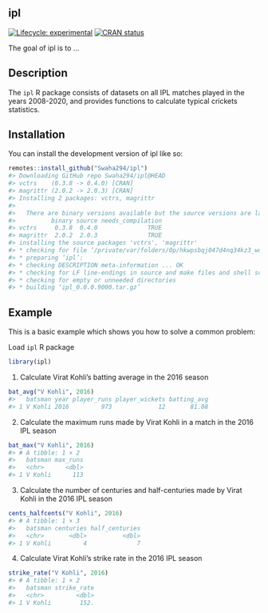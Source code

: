 
<!-- README.md is generated from README.Rmd. Please edit that file -->

## ipl

<!-- badges: start -->

[![Lifecycle:
experimental](https://img.shields.io/badge/lifecycle-experimental-orange.svg)](https://lifecycle.r-lib.org/articles/stages.html#experimental)
[![CRAN
status](https://www.r-pkg.org/badges/version/ipl)](https://CRAN.R-project.org/package=ipl)
<!-- badges: end -->

The goal of ipl is to …

## Description

The `ipl` R package consists of datasets on all IPL matches played in
the years 2008-2020, and provides functions to calculate typical
crickets statistics.

## Installation

You can install the development version of ipl like so:

``` r
remotes::install_github("Swaha294/ipl")
#> Downloading GitHub repo Swaha294/ipl@HEAD
#> vctrs    (0.3.8 -> 0.4.0) [CRAN]
#> magrittr (2.0.2 -> 2.0.3) [CRAN]
#> Installing 2 packages: vctrs, magrittr
#> 
#>   There are binary versions available but the source versions are later:
#>          binary source needs_compilation
#> vctrs     0.3.8  0.4.0              TRUE
#> magrittr  2.0.2  2.0.3              TRUE
#> installing the source packages 'vctrs', 'magrittr'
#> * checking for file ‘/private/var/folders/0p/hkwpsbqj047d4nq34kz3_wdr0000gn/T/Rtmpnkk3Fx/remotes4c553827b24f/Swaha294-ipl-de1ae2f/DESCRIPTION’ ... OK
#> * preparing ‘ipl’:
#> * checking DESCRIPTION meta-information ... OK
#> * checking for LF line-endings in source and make files and shell scripts
#> * checking for empty or unneeded directories
#> * building ‘ipl_0.0.0.9000.tar.gz’
```

## Example

This is a basic example which shows you how to solve a common problem:

Load `ipl` R package

``` r
library(ipl)
```

1.  Calculate Virat Kohli’s batting average in the 2016 season

``` r
bat_avg("V Kohli", 2016)
#>   batsman year player_runs player_wickets batting_avg
#> 1 V Kohli 2016         973             12       81.08
```

2.  Calculate the maximum runs made by Virat Kohli in a match in the
    2016 IPL season

``` r
bat_max("V Kohli", 2016)
#> # A tibble: 1 × 2
#>   batsman max_runs
#>   <chr>      <dbl>
#> 1 V Kohli      113
```

3.  Calculate the number of centuries and half-centuries made by Virat
    Kohli in the 2016 IPL season

``` r
cents_halfcents("V Kohli", 2016)
#> # A tibble: 1 × 3
#>   batsman centuries half_centuries
#>   <chr>       <dbl>          <dbl>
#> 1 V Kohli         4              7
```

4.  Calculate Virat Kohli’s strike rate in the 2016 IPL season

``` r
strike_rate("V Kohli", 2016)
#> # A tibble: 1 × 2
#>   batsman strike_rate
#>   <chr>         <dbl>
#> 1 V Kohli        152.
```
